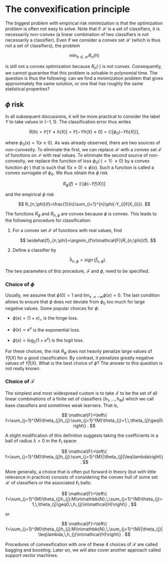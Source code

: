 # The convexification principle

The biggest problem with empirical risk minimization is that the optimization problem is often not easy to solve. Note that if $\mathcal{H}$ is a set of classifiers, it is necessarily non-convex (a linear combination of two classifiers is not necessarily a classifier). Even if we consider a convex set $\mathcal{H}$ (which is thus not a set of classifiers), the problem

$$
\min_{h\in\mathcal{H}}R_{n}(h)
$$

is still not a convex optimization because $R_{n}(\cdot)$ is not convex. Consequently, we cannot guarantee that this problem is solvable in polynomial time. The question is thus the following: can we find a minimization problem that gives approximately the same solution, or one that has roughly the same statistical properties? 

## $\phi$ risk

In all subsequent discussions, it will be more practical to consider the label $Y$ to take values in $\{-1,1\}.$ The classification error thus writes

$$
R(h)=\mathbb{P}[Y\neq h(X)]=\mathbb{P}[-Yh(X)\geq0]=\mathbb{E}[\phi_{0}(-Yh(X))],
$$

where $\phi_{0}(x)=1(x\geq0).$ As was already observed, there are two sources of non-convexity. To eliminate the first, we can replace $\mathcal{H}$ with a convex set $\mathcal{F}$ of functions on $\mathcal{X}$ with real values. To eliminate the second source of non-convexity, we replace the function of loss $\phi_{0}(\cdot)=1(\cdot\geq0)$ by a convex function $\phi(\cdot)$ that is such that $1(x\geq0)\leq\phi(x).$ Such a function is called a convex surrogate of $\phi_{0}.$ We thus obtain the $\phi$ risk

$$
R_{\phi}(f)=\mathbb{E}[\phi(-Yf(X))]
$$

and the empirical $\phi$ risk

$$
R_{n,\phi}(f)=\frac{1}{n}\sum_{i=1}^{n}\phi(-Y_{i}f(X_{i})).
$$

The functions $R_{\phi}$ and $R_{n,\phi}$ are convex because $\phi$ is convex. This leads to the following procedure for classification:

1. For a convex set $\mathcal{F}$ of functions with real values, find

   $$
   \widehat{f}_{n,\phi}=\argmin_{f\in\mathcal{F}}R_{n,\phi}(f).
   $$

2. Define a classifier by

   $$
   \widehat{h}_{n,\phi}=\operatorname{sign}(\widehat{f}_{n,\phi}).
   $$


The two parameters of this procedure, $\mathcal{F}$ and $\phi,$ need to be specified.

### Choice of $\phi$

Usually, we assume that $\phi(0)=1$ and $\lim_{x\to-\infty}\phi(x)=0.$ The last condition allows to ensure that $\phi$ does not deviate from $\phi_{0}$ too much for large negative values. Some popular choices for $\phi$:

* $\phi(x)=(1+x)_{+}$ is the hinge loss.

* $\phi(x)=e^{x}$ is the exponential loss.

* $\phi(x)=\log_{2}(1+e^{x})$ is the logit loss.

For these choices, the risk $R_{\phi}$ does not heavily penalize large values of $Yf(X)$ for a good classification. By contrast, it penalizes greatly negative values of $Yf(X).$ What is the best choice of $\phi$? The answer to this question is not really known. 

### Choice of $\mathcal{F}$

The simplest and most widespread custom is to take $\mathcal{F}$ to be the set of all linear combinations of a finite set of classifiers $\{h_{1},\ldots,h_{M}\}$ which we call base classifiers and sometimes weak learners. That is,

$$
\mathcal{F}=\left\{ f=\sum_{j=1}^{M}\theta_{j}h_{j}:\sum_{j=1}^{M}\theta_{j}=1,\,\theta_{j}\geq0\right\} .
$$

A slight modification of this definition suggests taking the coefficients in a ball of radius $\lambda>0$ in the $\ell_{1}$ space:

$$
\mathcal{F}=\left\{ f=\sum_{j=1}^{M}\theta_{j}h_{j}:\sum_{j=1}^{M}|\theta_{j}|\leq\lambda\right\} .
$$

More generally, a choice that is often put forward in theory (but with little relevance in practice) consists of considering the convex hull of some set $\mathcal{H}$ of classifiers or the associated $\ell_{1}$ balls:

$$
\mathcal{F}=\left\{ f=\sum_{j=1}^{M}\theta_{j}h_{j}:M\in\mathbb{N},\,\sum_{j=1}^{M}\theta_{j}=1,\,\theta_{j}\geq0,\,h_{j}\in\mathcal{H}\right\} ,
$$

or

$$
\mathcal{F}=\left\{ f=\sum_{j=1}^{M}\theta_{j}h_{j}:M\in\mathbb{N},\,\sum_{j=1}^{M}|\theta_{j}|\leq\lambda,\,h_{j}\in\mathcal{H}\right\} .
$$

Procedures of convexification with one of these 4 choices of $\mathcal{F}$ are called bagging and boosting. Later on, we will also cover another approach called support vector machines.